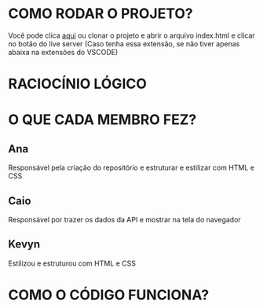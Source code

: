 # COMO RODAR O PROJETO?

Você pode clica [aqui](ana-web-ui.github.io/CP-API/) ou clonar o projeto e abrir o arquivo index.html e clicar no botão do live server (Caso tenha essa extensão, se não tiver apenas abaixa na extensões do VSCODE)



# RACIOCÍNIO LÓGICO



# O QUE CADA MEMBRO FEZ?

## Ana
Responsável pela criação do repositório e estruturar e estilizar com HTML e CSS

## Caio
Responsável por trazer os dados da API e mostrar na tela do navegador

## Kevyn
Estilizou e estruturou com HTML e CSS



# COMO O CÓDIGO FUNCIONA?